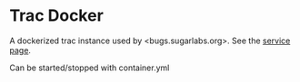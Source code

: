 # Trac Docker

A dockerized trac instance used by <bugs.sugarlabs.org>.  See the
[service page](http://wiki.sugarlabs.org/go/Service/bugs).

Can be started/stopped with container.yml
